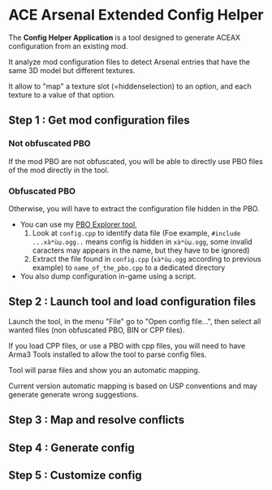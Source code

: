 # ACE Arsenal Extended Config Helper

The **Config Helper Application** is a tool designed to generate ACEAX configuration from an existing mod. 

It analyze mod configuration files to detect Arsenal entries that have the same 3D model but different textures. 

It allow to "map" a texture slot (=hiddenselection) to an option, and each texture to a value of that option.

## Step 1 : Get mod configuration files

### Not obfuscated PBO

If the mod PBO are not obfuscated, you will be able to directly use PBO files of the mod directly in the tool.

### Obfuscated PBO

Otherwise, you will have to extract the configuration file hidden in the PBO. 
  - You can use my [PBO Explorer tool](https://github.com/jetelain/PboExplorer),
    1. Look at `config.cpp` to identify data file (Foe example, `#include ...xà*ùџ.ogg..` means config is hidden in `xà*ùџ.ogg`, some invalid caracters may appears in the name, but they have to be ignored)
	2. Extract the file found in `config.cpp` (`xà*ùџ.ogg` according to previous example) to `name_of_the_pbo.cpp` to a dedicated directory
  - You also dump configuration in-game using a script.


## Step 2 : Launch tool and load configuration files

Launch the tool, in the menu "File" go to "Open config file...", then select all wanted files (non obfuscated PBO, BIN or CPP files).

If you load CPP files, or use a PBO with cpp files, you will need to have Arma3 Tools installed to allow the tool to parse config files.

Tool will parse files and show you an automatic mapping. 

Current version automatic mapping is based on USP conventions and may generate generate wrong suggestions.


## Step 3 : Map and resolve conflicts


## Step 4 : Generate config


## Step 5 : Customize config

